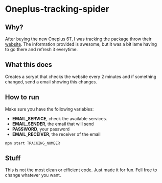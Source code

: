 # Oneplus-tracking-spider

## Why?

After buying the new Oneplus 6T, I was tracking the package throw their [website](http://tracking.oneplus.net/). The information provided is awesome, but it was a bit lame having to go there and refresh it everytime.

## What this does

Creates a scrypt that checks the website every 2 minutes and if something changed, send a email showing this changes.

## How to run

Make sure you have the following variables:
- **EMAIL_SERVICE**, check the available services.
- **EMAIL_SENDER**, the email that will send
- **PASSWORD**, your password
- **EMAIL_RECEIVER**, the receiver of the email

```
npm start TRACKING_NUMBER
```

## Stuff

This is not the most clean or efficient code. Just made it for fun. Fell free to change whatever you want.
